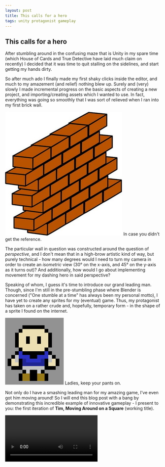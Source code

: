 ```yaml
---
layout: post
title: This calls for a hero
tags: unity protagonist gameplay
---
```


## This calls for a hero
After stumbling around in the confusing maze that is Unity in my spare time (which House of Cards and True Detective have laid much claim on recently) I decided that it was time to quit stalling on the sidelines, and start getting my hands dirty.

So after much ado I finally made my first shaky clicks inside the editor, and much to my amazement (and relief) nothing blew up. Surely and (very) slowly I made incremental progress on the basic aspects of creating a new project, and importing/creating assets which I wanted to use. In fact, everything was going so smoothly that I was sort of relieved when I ran into my first brick wall.

![Wall](/assets/images/posts/brick_wall.jpg)
<span class="image-text">In case you didn't get the reference.</span>

The particular wall in question was constructed around the question of *perspective*, and I don't mean that in a high-brow artistic kind of way, but purely technical - how many degrees would I need to turn my camera in order to create an *isometric* view (30&deg; on the x-axis, and 45&deg; on the y-axis as it turns out)? And additionally, how would I go about implementing movement for my dashing hero in said perspective?

Speaking of whom, I guess it's time to introduce our grand leading man. Though, since I'm still in the pre-stumbling phase where Blender is concerned ("One stumble at a time" has always been my personal motto), I have yet to create any sprites for my (eventual) game. Thus, my protagonist has taken on a rather crude and, hopefully, temporary form - in the shape of a sprite I found on the internet.

![Hero](/assets/images/posts/hero.png)
<span class="image-text">Ladies, keep your pants on.</span>

Not only do I have a smashing leading man for my amazing game, I've even got him moving around! So I will end this blog post with a bang by demonstrating this incredible example of innovative gameplay - I present to you: the first iteration of **Tim, Moving Around on a Square** (working title).

<video src="/assets/videos/gameplay.mov"/>

<section class="controls">
    <button class="play"><i class="fa fa-play fa-2x">&nbsp;</i></button>
</section>

<span class="image-text">The video (courtesy of QuickTime) is a **.mov** file, which means you might need <a href="http://google.com/chrome">chrome</a> in order to view it.</span>
